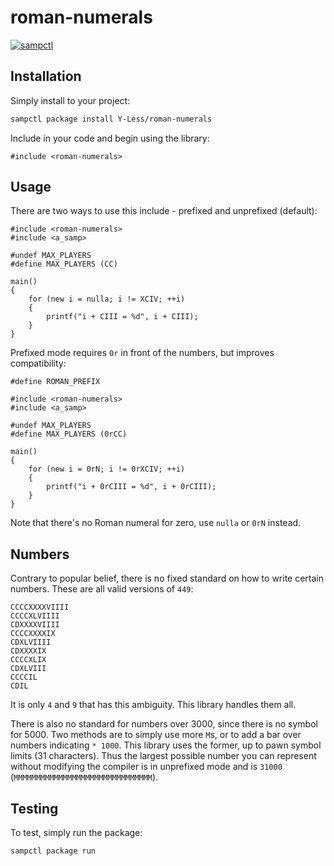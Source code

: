 # roman-numerals

[![sampctl](https://shields.southcla.ws/badge/sampctl-roman--numerals-2f2f2f.svg?style=for-the-badge)](https://github.com/Y-Less/roman-numerals)

<!--
Short description of your library, why it's useful, some examples, pictures or
videos. Link to your forum release thread too.

Remember: You can use "forumfmt" to convert this readme to forum BBCode!

What the sections below should be used for:

`## Installation`: Leave this section un-edited unless you have some specific
additional installation procedure.

`## Testing`: Whether your library is tested with a simple `main()` and `print`,
unit-tested, or demonstrated via prompting the player to connect, you should
include some basic information for users to try out your code in some way.

And finally, maintaining your version number`:

* Follow [Semantic Versioning](https://semver.org/)
* When you release a new version, update `VERSION` and `git tag` it
* Versioning is important for sampctl to use the version control features

Happy Pawning!
-->

## Installation

Simply install to your project:

```bash
sampctl package install Y-Less/roman-numerals
```

Include in your code and begin using the library:

```pawn
#include <roman-numerals>
```

## Usage

<!--
Write your code documentation or examples here. If your library is documented in
the source code, direct users there. If not, list your API and describe it well
in this section. If your library is passive and has no API, simply omit this
section.
-->

There are two ways to use this include - prefixed and unprefixed (default):

```pawn
#include <roman-numerals>
#include <a_samp>

#undef MAX_PLAYERS
#define MAX_PLAYERS (CC)

main()
{
	for (new i = nulla; i != XCIV; ++i)
	{
		printf("i + CIII = %d", i + CIII);
	}
}
```

Prefixed mode requires `0r` in front of the numbers, but improves compatibility:

```pawn
#define ROMAN_PREFIX

#include <roman-numerals>
#include <a_samp>

#undef MAX_PLAYERS
#define MAX_PLAYERS (0rCC)

main()
{
	for (new i = 0rN; i != 0rXCIV; ++i)
	{
		printf("i + 0rCIII = %d", i + 0rCIII);
	}
}
```

Note that there's no Roman numeral for zero, use `nulla` or `0rN` instead.

## Numbers

Contrary to popular belief, there is no fixed standard on how to write certain numbers.  These are all valid versions of `449`:

```
CCCCXXXXVIIII
CCCCXLVIIII
CDXXXXVIIII
CCCCXXXXIX
CDXLVIIII
CDXXXXIX
CCCCXLIX
CDXLVIII
CCCCIL
CDIL
```

It is only `4` and `9` that has this ambiguity.  This library handles them all.

There is also no standard for numbers over 3000, since there is no symbol for 5000.  Two methods are to simply use more `M`s, or to add a bar over numbers indicating `* 1000`.  This library uses the former, up to pawn symbol limits (31 characters).  Thus the largest possible number you can represent without modifying the compiler is in unprefixed mode and is `31000` (`MMMMMMMMMMMMMMMMMMMMMMMMMMMMMMM`).

## Testing

<!--
Depending on whether your package is tested via in-game "demo tests" or
y_testing unit-tests, you should indicate to readers what to expect below here.
-->

To test, simply run the package:

```bash
sampctl package run
```


